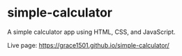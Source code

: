 # simple-calculator
A simple calculator app using HTML, CSS, and JavaScript.

Live page: https://grace1501.github.io/simple-calculator/
